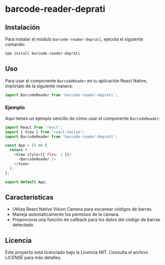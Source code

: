 # barcode-reader-deprati

## Instalación

Para instalar el módulo `barcode-reader-deprati`, ejecuta el siguiente comando:

```bash
npm install barcode-reader-deprati
```

## Uso

Para usar el componente `BarcodeReader` en tu aplicación React Native, impórtalo de la siguiente manera:

```javascript
import BarcodeReader from 'barcode-reader-deprati';
```

### Ejemplo

Aquí tienes un ejemplo sencillo de cómo usar el componente `BarcodeReader`:

```javascript
import React from 'react';
import { View } from 'react-native';
import BarcodeReader from 'barcode-reader-deprati';

const App = () => {
  return (
    <View style={{ flex: 1 }}>
      <BarcodeReader />
    </View>
  );
};

export default App;
```

## Características

- Utiliza React Native Vision Camera para escanear códigos de barras.
- Maneja automáticamente los permisos de la cámara.
- Proporciona una función de callback para los datos del código de barras detectado.

## Licencia

Este proyecto está licenciado bajo la Licencia MIT. Consulta el archivo LICENSE para más detalles.